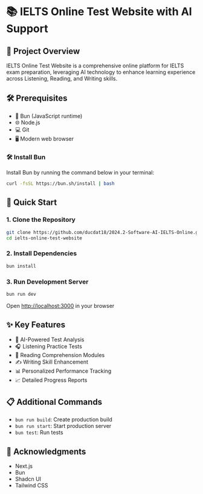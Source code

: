 # 📚 IELTS Online Test Website with AI Support

## 🎯 Project Overview

IELTS Online Test Website is a comprehensive online platform for IELTS exam preparation, leveraging AI technology to enhance learning experience across Listening, Reading, and Writing skills.

## 🛠 Prerequisites

- 🧬 Bun (JavaScript runtime)
- 🌐 Node.js
- 💻 Git
- 🖥 Modern web browser


### 🛠 Install Bun

Install Bun by running the command below in your terminal:

```bash
curl -fsSL https://bun.sh/install | bash
```

## 🚀 Quick Start

### 1. Clone the Repository
```bash
git clone https://github.com/ducdat18/2024.2-Software-AI-IELTS-Online.git
cd ielts-online-test-website
```

### 2. Install Dependencies
```bash
bun install
```

### 3. Run Development Server
```bash
bun run dev
```
Open [http://localhost:3000](http://localhost:3000) in your browser

## ✨ Key Features

- 🤖 AI-Powered Test Analysis
- 🎧 Listening Practice Tests
- 📖 Reading Comprehension Modules
- ✍️ Writing Skill Enhancement
- 📊 Personalized Performance Tracking
- 📈 Detailed Progress Reports

## 📋 Additional Commands

- `bun run build`: Create production build
- `bun run start`: Start production server
- `bun test`: Run tests

## 🙏 Acknowledgments

- Next.js
- Bun
- Shadcn UI
- Tailwind CSS
